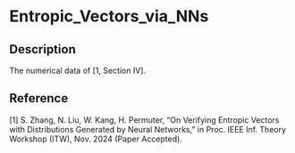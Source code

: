 # Entropic_Vectors_via_NNs

## Description
The numerical data of [1, Section IV].

## Reference
[1] S. Zhang, N. Liu, W. Kang, H. Permuter, “On Verifying Entropic Vectors with Distributions Generated by Neural Networks,” in Proc. IEEE Inf. Theory Workshop (ITW), Nov. 2024 (Paper Accepted).
